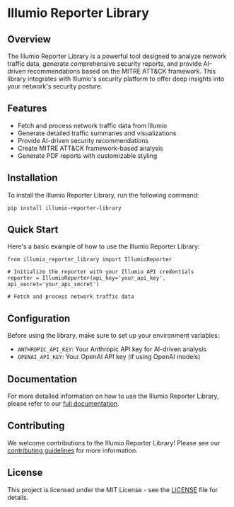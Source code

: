# Illumio Reporter Library

## Overview

The Illumio Reporter Library is a powerful tool designed to analyze network traffic data, generate comprehensive security reports, and provide AI-driven recommendations based on the MITRE ATT&CK framework. This library integrates with Illumio's security platform to offer deep insights into your network's security posture.

## Features

- Fetch and process network traffic data from Illumio
- Generate detailed traffic summaries and visualizations
- Provide AI-driven security recommendations
- Create MITRE ATT&CK framework-based analysis
- Generate PDF reports with customizable styling

## Installation

To install the Illumio Reporter Library, run the following command:

```
pip install illumio-reporter-library
```

## Quick Start

Here's a basic example of how to use the Illumio Reporter Library:

```
from illumio_reporter_library import IllumioReporter

# Initialize the reporter with your Illumio API credentials
reporter = IllumioReporter(api_key='your_api_key', api_secret='your_api_secret')

# Fetch and process network traffic data

```

## Configuration

Before using the library, make sure to set up your environment variables:

- `ANTHROPIC_API_KEY`: Your Anthropic API key for AI-driven analysis
- `OPENAI_API_KEY`: Your OpenAI API key (if using OpenAI models)

## Documentation

For more detailed information on how to use the Illumio Reporter Library, please refer to our [full documentation](link_to_documentation).

## Contributing

We welcome contributions to the Illumio Reporter Library! Please see our [contributing guidelines](CONTRIBUTING.md) for more information.

## License

This project is licensed under the MIT License - see the [LICENSE](LICENSE) file for details.
